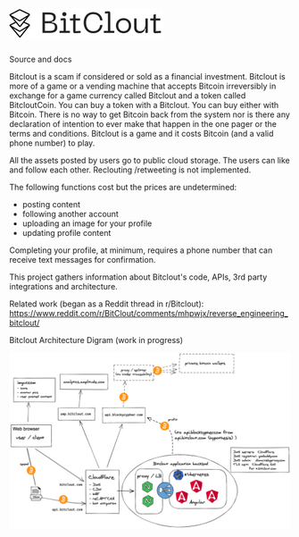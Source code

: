 # ![$BitClout](assets/img/camelcase_logo.svg)
Source and docs

Bitclout is a scam if considered or sold as a financial investment.  Bitclout is more of a game or a vending machine that accepts Bitcoin irreversibly in exchange for a game currency called Bitclout and a token called BitcloutCoin.  You can buy a token with a Bitclout.  You can buy either with Bitcoin.  There is no way to get Bitcoin back from the system nor is there any declaration of intention to ever make that happen in the one pager or the terms and conditions.  Bitclout is a game and it costs Bitcoin (and a valid phone number) to play.

All the assets posted by users go to public cloud storage.  The users can like and follow each other.  Reclouting /retweeting is not implemented.

The following functions cost but the prices are undetermined:
- posting content
- following another account
- uploading an image for your profile
- updating profile content


Completing your profile, at minimum, requires a phone number that can receive text messages for confirmation.

This project gathers information about Bitclout's code, APIs, 3rd party integrations and architecture.

Related work (began as a Reddit thread in r/Bitclout):
https://www.reddit.com/r/BitClout/comments/mhpwjx/reverse_engineering_bitclout/

Bitclout Architecture Digram (work in progress)

![Bitclout Architecture](bitclout-arch-diagram-2021-04-08.png)

